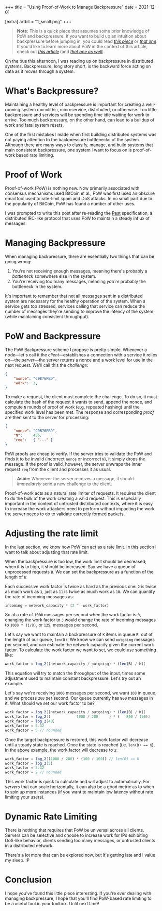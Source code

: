 +++
title = "Using Proof-of-Work to Manage Backpressure"
date = 2021-12-01

[extra]
artbit = "1_small.png"
+++

> **Note:** This is a quick piece that assumes some prior knowledge of PoW and backpressure. If you want to build up an intuition about backpressure before jumping in, you could read [*this piece*](https://medium.com/@jayphelps/backpressure-explained-the-flow-of-data-through-software-2350b3e77ce7) or [*that one*](https://www.tedinski.com/2019/03/05/backpressure.html). If you'd like to learn more about PoW in the context of this article, check out [*this article*](https://en.wikipedia.org/wiki/Hashcash) (and [*that one as well*](https://en.wikipedia.org/wiki/Proof_of_work)).

On the bus this afternoon, I was reading up on backpressure in distributed systems. Backpressure, long story short, is the backward force acting on data as it moves through a system.

# What's Backpressure?
Maintaining a healthy level of backpressure is important for creating a well-running system monolithic, microservice, distributed, or otherwise. Too little backpressure and services will be spending time idle waiting for work to arrive. Too much backpressure, on the other hand, can lead to a buildup of work and fatal system resets.

One of the first mistakes I made when first building distributed systems was not paying attention to the backpressure bottlenecks of the system. Although there are many ways to classify, manage, and build systems that main consistent backpressure, one system I want to focus on is proof-of-work based rate limiting.

# Proof of Work
Proof-of-work (PoW) is nothing new. Now primarily associated with consensus mechanisms used BitCoin et al., PoW was first used an obscure email tool used to rate-limit spam and DoS attacks. In no small part due to the popularity of BitCoin, PoW has found a number of other uses.

I was prompted to write this post after re-reading the [Pest](http://pest.bitdash.io/whitepaper.html) specification, a distributed IRC-like protocol that uses PoW to maintain a steady influx of messages.

# Managing Backpressure
When managing backpressure, there are essentially two things that can be going wrong:

1. You're not receiving enough messages, meaning there's probably a *bottleneck* somewhere else in the system.
2. You're receiving too many messages, meaning *you're* probably the bottleneck in the system.

It's important to remember that not all messages sent in a distributed system are necessary for the healthy operation of the system. When a service gets too stressed, services calling that service can reduce the number of messages they're sending to improve the latency of the system (while maintaining consistent throughput).

# PoW and Backpressure
The PoW Backpressure scheme I propose is pretty simple. Whenever a node—let's call it the *client*—establishes a connection with a service it relies on—the *server*—the server returns a nonce and a work level for use in the next request. We'll call this the *challenge*:

```json
{
    "nonce": "C9B76FBD",
    "work":  3,
}
```

To make a request, the client must complete the challenge. To do so, it must calculate the hash of the request it wants to send, append the nonce, and compute `N` rounds of proof of work (e.g. repeated hashing) until the specified work level has been met. The response and corresponding *proof* are then sent to the server for processing:

```json
{
    "nonce": "C9B76FBD",
    "N":     456,
    "req":   { "..." }
}
```

PoW proofs are cheap to verify. If the server tries to validate the PoW and finds it to be invalid (incorrect `nonce` or incorrect `N`), it simply drops the message. If the proof is valid, however, the server unwraps the inner request `req` from the client and processes it as usual.

> **Aside:** Whenever the server receives a message, it should *immediately* send a new challenge to the client.

Proof-of-work acts as a natural rate limiter of requests. It requires the client to do the bulk of the work creating a valid request. This is especially important in the context of untrusted distributed contexts, where it is easy to increase the work attackers need to perform without impacting the work the server needs to do to validate correctly formed packets.

# Adjusting the rate limit
In the last section, we know how PoW can act as a rate limit. In this section I want to talk about adjusting that rate limit.

When the backpressure is too low, the work limit should be decreased; when it is to high, it should be increased. Say we have a queue of unprocessed requests `B`. We can set the backpressure as a function of the length of `B`:

Each successive work factor is twice as hard as the previous one: `2` is twice as much work as `1`, just as `11` is twice as much work as `10`. We can quantify the rate of incoming messages as:

```js
incoming = network_capacity * (2 ^ -work_factor)
```

So at a rate of `1000` messages per second when the work factor is `0`, changing the work factor to `3` would change the rate of incoming messages to `1000 * (1/8)`, or `125`, messages per second.

Let's say we want to maintain a backpressure of `K` items in queue `B`, out of the length of our queue, `len(B)`. We know we can send `outgoing` messages per second, and can estimate the network capacity given the current work factor. To calculate the work factor we want to set, we could use something like:

```js
work_factor = log_2((network_capacity / outgoing) * (len(B) / K))
```

This equation will try to match the throughput of the input, times some adjustment used to maintain constant backpressure. Let's try out an example.

Let's say we're receiving `1000` messages per second, we want `100` in queue, and we process `200` per second. Our queue currently has `800` messages in it. What should we set our work factor to be?

```js
work_factor = log_2((network_capacity / outgoing) * (len(B) / K))
work_factor = log_2((            1000 / 200     ) * (   800 / 100))
work_factor = log_2(40)
work_factor = 5.32
work_factor = 5 // rounded
```

Once the target backpressure is restored, this work factor will decrease until a steady state is reached. Once the state is reached (i.e. `len(B) == K`), in the above example, the work factor will decrease to `2`:

```js
work_factor = log_2((1000 / 200) * (100 / 100)) // len(B) == K
work_factor = log_2(5)
work_factor = 2.32
work_factor = 2 // rounded
```

This work factor is quick to calculate and will adjust to automatically. For *servers* that can scale horizontally, it can also be a good metric as to when to spin up more instances (if you want to maintain low latency without rate limiting your users).

# Dynamic Rate Limiting
There is nothing that requires that PoW be universal across all clients. Servers can be selective and choose to increase work for IPs exhibiting DoS-like behavior, clients sending too many messages, or untrusted clients in a distributed network.

There's a lot more that can be explored now, but it's getting late and I value my sleep. :P

# Conclusion
I hope you've found this little piece interesting. If you're ever dealing with managing backpressure, I hope that you'll find PoW-based rate limiting to be a useful tool in your toolbox. Until next time!
